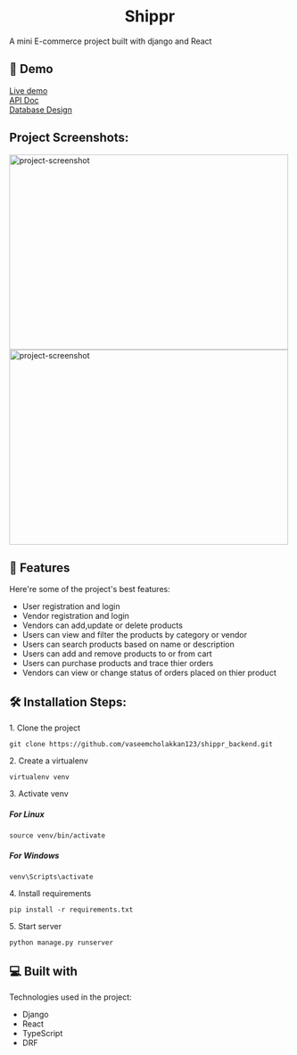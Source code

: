 <h1 align="center" id="title">Shippr</h1>

<p id="description">A mini E-commerce project built with django and React</p>

<h2>🚀 Demo</h2>

[Live demo](dasd) <br>
[API Doc](https://documenter.getpostman.com/view/25947467/2s9Y5eNfJh) <br>
[Database Design](https://drawsql.app/teams/vaseem-1/diagrams/shippr-db)

<h2>Project Screenshots:</h2>

<img src="https://i.ibb.co/KjS1cXh/shippr1.png" alt="project-screenshot" width="500" height="350/">   <img src="https://i.ibb.co/BT5tpm9/shippr3.png" alt="project-screenshot" width="500" height="350/">

  
  
<h2>🧐 Features</h2>

Here're some of the project's best features:

*   User registration and login
*   Vendor registration and login
*   Vendors can add,update or delete products
*   Users can view and filter the products by category or vendor
*   Users can search products based on name or description
*   Users can add and remove products to or from cart
*   Users can purchase products and trace thier orders
*   Vendors can view or change status of orders placed on thier product


<h2>🛠️ Installation Steps:</h2>

<p>1. Clone the project</p>

```
git clone https://github.com/vaseemcholakkan123/shippr_backend.git
```

<p>2. Create a virtualenv</p>

```
virtualenv venv
```

<p>3. Activate venv</p>

##### For Linux
```
source venv/bin/activate
```
##### For Windows
```
venv\Scripts\activate
```

<p>4. Install requirements</p>

```
pip install -r requirements.txt
```

<p>5. Start server</p>

```
python manage.py runserver
```

  
  
<h2>💻 Built with</h2>

Technologies used in the project:

*   Django
*   React
*   TypeScript
*   DRF

